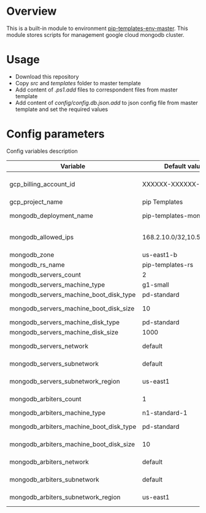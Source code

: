 # Overview

This is a built-in module to environment [pip-templates-env-master](https://github.com/pip-templates/pip-templates-env-master). 
This module stores scripts for management google cloud mongodb cluster.

# Usage

- Download this repository
- Copy *src* and *templates* folder to master template
- Add content of *.ps1.add* files to correspondent files from master template
- Add content of *config/config.db.json.add* to json config file from master template and set the required values

# Config parameters

Config variables description

| Variable | Default value | Description |
|----|----|---|
| gcp_billing_account_id | XXXXXX-XXXXXX-XXXXXX | Id of your billing account, can be get from https://console.cloud.google.com/billing |
| gcp_project_name | pip Templates | Name of google project |
| mongodb_deployment_name | pip-templates-mongodb | Name of google cloud mongodb deployment resource |
| mongodb_allowed_ips | 168.2.10.0/32,10.58.0.0/24 | List of ip addresses allowed to connect to mongodb. Splited by comma without space |
| mongodb_zone | us-east1-b | Google cloud availability zone |
| mongodb_rs_name | pip-templates-rs | Mongodb replica set name |
| mongodb_servers_count | 2 | Mongodb cluster servers count |
| mongodb_servers_machine_type | g1-small | Mongodb cluster servers machine type |
| mongodb_servers_machine_boot_disk_type | pd-standard | Mongodb cluster servers boot disk type |
| mongodb_servers_machine_boot_disk_size | 10 | Mongodb cluster servers boot disk size in GB |
| mongodb_servers_machine_disk_type | pd-standard | Mongodb cluster servers disk type |
| mongodb_servers_machine_disk_size | 1000 | Mongodb cluster servers disk size in GB |
| mongodb_servers_network | default | Name of google vpc network to deploy mongodb servers |
| mongodb_servers_subnetwork | default | Name of google vpc subnetwork to deploy mongodb servers |
| mongodb_servers_subnetwork_region | us-east1 | Region of google vpc subnetwork to deploy mongodb servers |
| mongodb_arbiters_count | 1 | Mongodb cluster arbiter machines count |
| mongodb_arbiters_machine_type | n1-standard-1 | Mongodb cluster arbiter machines type |
| mongodb_arbiters_machine_boot_disk_type | pd-standard | Mongodb cluster arbiter machines boot disk type |
| mongodb_arbiters_machine_boot_disk_size | 10 | Mongodb cluster arbiter machines boot disk size in GB |
| mongodb_arbiters_network | default | Name of google vpc network to deploy mongodb arbiters  |
| mongodb_arbiters_subnetwork | default | Name of google vpc subnetwork to deploy mongodb arbiters |
| mongodb_arbiters_subnetwork_region | us-east1 | Region of google vpc subnetwork to deploy mongodb arbiters |
